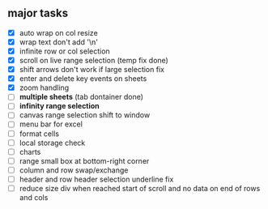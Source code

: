 ## major tasks
- [x] auto wrap on col resize
- [x] wrap text don't add '\n'
- [x] infinite row or col selection
- [x] scroll on live range selection (temp fix done)
- [x] shift arrows don't work if large selection fix
- [x] enter and delete key events on sheets
- [x] zoom handling
- [ ] **multiple sheets** (tab dontainer done)
- [ ] **infinity range selection**
- [ ] canvas range selection shift to window
- [ ] menu bar for excel
- [ ] format cells
- [ ] local storage check
- [ ] charts
- [ ] range small box at bottom-right corner
- [ ] column and row swap/exchange
- [ ] header and row header selection underline fix
- [ ] reduce size div when reached start of scroll and no data on end of rows and cols

<!--format options
dbl click for auto resize (--col done--)
aggregate funstions (--func made--)
find --half done--
replace function
save locally full sheet
text wrap --done--
col and row infinity selection



col auto resize ignores wrap --done--
call text wrapper on col resize >